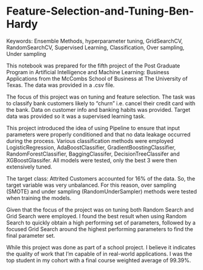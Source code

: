 # Feature-Selection-and-Tuning-Ben-Hardy

Keywords: Ensemble Methods, hyperparameter tuning, GridSearchCV, RandomSearchCV, Supervised Learning, Classification, Over sampling, Under sampling

This notebook was prepared for the fifth project of the Post Graduate Program in Artificial Intelligence and Machine Learning: Business Applications from the McCombs School of Business at The University of Texas. The data was provided in a .csv file.

The focus of this project was on tuning and feature selection. The task was to classify bank customers likely to “churn” i.e. cancel their credit card with the bank. Data on customer info and banking habits was provided. Target data was provided so it was a supervised learning task.

This project introduced the idea of using Pipeline to ensure that input parameters were properly conditioned and that no data leakage occurred during the process. Various classification methods were employed LogisticRegression, AdaBoostClassifier, GradientBoostingClassifier, RandomForestClassifier, BaggingClassifer, DecisionTreeClassifer and XGBoostGlassifer. All models were tested, only the best 3 were then extensively tuned.

The target class: Attrited Customers accounted for 16% of the data. So, the target variable was very unbalanced. For this reason, over sampling (SMOTE) and under sampling (RandomUnderSampler) methods were tested when training the models.

Given that the focus of the project was on tuning both Random Search and Grid Search were employed. I found the best result when using Random Search to quickly obtain a high performing set of parameters, followed by a focused Grid Search around the highest performing parameters to find the final parameter set.

While this project was done as part of a school project. I believe it indicates the quality of work that I’m capable of in real-world applications. I was the top student in my cohort with a final course weighted average of 99.39%.
